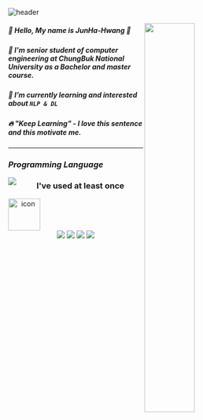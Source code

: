 ![header](https://capsule-render.vercel.app/api?type=waving&color=gradient&height=100&section=header&text=JunHa-Hwang's%20Github&fontColor=FF9900&fontSize=40)

<img align="right" width="45%" src="https://github-readme-stats.vercel.app/api?username=IamJunhaHwang&show_icons=true&theme=dracula" />

##### 🙂 Hello, My name is JunHa-Hwang 🏃   
##### 🔭 I'm senior student of computer engineering at ChungBuk National University as a Bachelor and master course.
##### 🌱 I’m currently learning and interested about `NLP & DL`   
##### 🔥 "Keep Learning" - I love this sentence and this motivate me.   


---------
  
### *Programming Language*
  

<img align="left" src="https://github-readme-stats.vercel.app/api/top-langs/?username=IamJunhaHwang&layout=compact)](https://github.com/IamJunhaHwang/github-readme-stats" />


<div align = "center">
  
### I've used at least once
  
  <div style="display: flex; align-items: flex-start;"><img src="https://techstack-generator.vercel.app/cpp-icon.svg" alt="icon" width="65" height="65" /></div>
  
  <img src="https://img.shields.io/badge/C-A8B9CC?style=flat-square&logo=C&logoColor=orange"/>
  <img src="https://img.shields.io/badge/Python-3776AB?style=flat-square&logo=Python&logoColor=white"/>
  <img src="https://img.shields.io/badge/Java-007396?style=flat-square&logo=Java&logoColor=white"/>
  <img src="https://img.shields.io/badge/PyTorch-EE4C2C?style=flat-square&logo=PyTorch&logoColor=white"/>
  
</div>


<br></br><br></br><br></br>

<!----
### *PS rate*

<div align = "left">

[![Solved.ac
프로필](http://mazassumnida.wtf/api/v2/generate_badge?boj=jhhwghg9911)](https://solved.ac/jhhwghg9911)

</div>

----->
